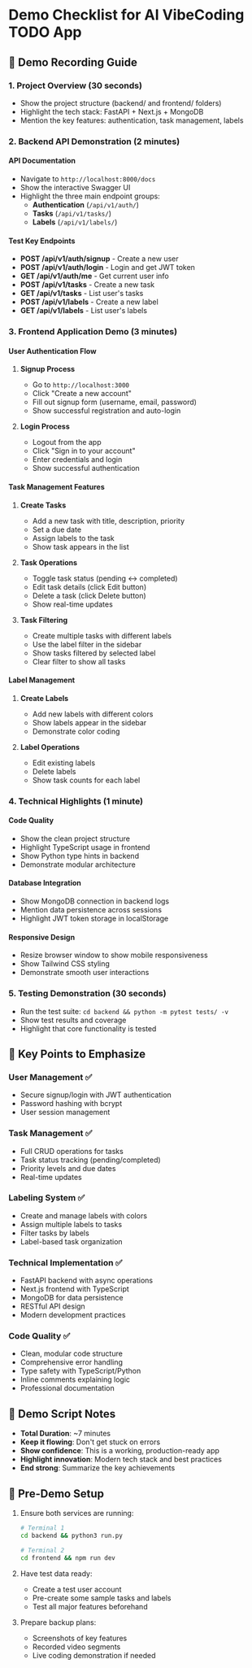 # Demo Checklist for AI VibeCoding TODO App

## 🎥 Demo Recording Guide

### 1. Project Overview (30 seconds)
- Show the project structure (backend/ and frontend/ folders)
- Highlight the tech stack: FastAPI + Next.js + MongoDB
- Mention the key features: authentication, task management, labels

### 2. Backend API Demonstration (2 minutes)

#### API Documentation
- Navigate to `http://localhost:8000/docs`
- Show the interactive Swagger UI
- Highlight the three main endpoint groups:
  - **Authentication** (`/api/v1/auth/`)
  - **Tasks** (`/api/v1/tasks/`)
  - **Labels** (`/api/v1/labels/`)

#### Test Key Endpoints
- **POST /api/v1/auth/signup** - Create a new user
- **POST /api/v1/auth/login** - Login and get JWT token
- **GET /api/v1/auth/me** - Get current user info
- **POST /api/v1/tasks** - Create a new task
- **GET /api/v1/tasks** - List user's tasks
- **POST /api/v1/labels** - Create a new label
- **GET /api/v1/labels** - List user's labels

### 3. Frontend Application Demo (3 minutes)

#### User Authentication Flow
1. **Signup Process**
   - Go to `http://localhost:3000`
   - Click "Create a new account"
   - Fill out signup form (username, email, password)
   - Show successful registration and auto-login

2. **Login Process**
   - Logout from the app
   - Click "Sign in to your account"
   - Enter credentials and login
   - Show successful authentication

#### Task Management Features
1. **Create Tasks**
   - Add a new task with title, description, priority
   - Set a due date
   - Assign labels to the task
   - Show task appears in the list

2. **Task Operations**
   - Toggle task status (pending ↔ completed)
   - Edit task details (click Edit button)
   - Delete a task (click Delete button)
   - Show real-time updates

3. **Task Filtering**
   - Create multiple tasks with different labels
   - Use the label filter in the sidebar
   - Show tasks filtered by selected label
   - Clear filter to show all tasks

#### Label Management
1. **Create Labels**
   - Add new labels with different colors
   - Show labels appear in the sidebar
   - Demonstrate color coding

2. **Label Operations**
   - Edit existing labels
   - Delete labels
   - Show task counts for each label

### 4. Technical Highlights (1 minute)

#### Code Quality
- Show the clean project structure
- Highlight TypeScript usage in frontend
- Show Python type hints in backend
- Demonstrate modular architecture

#### Database Integration
- Show MongoDB connection in backend logs
- Mention data persistence across sessions
- Highlight JWT token storage in localStorage

#### Responsive Design
- Resize browser window to show mobile responsiveness
- Show Tailwind CSS styling
- Demonstrate smooth user interactions

### 5. Testing Demonstration (30 seconds)
- Run the test suite: `cd backend && python -m pytest tests/ -v`
- Show test results and coverage
- Highlight that core functionality is tested

## 🎯 Key Points to Emphasize

### User Management ✅
- Secure signup/login with JWT authentication
- Password hashing with bcrypt
- User session management

### Task Management ✅
- Full CRUD operations for tasks
- Task status tracking (pending/completed)
- Priority levels and due dates
- Real-time updates

### Labeling System ✅
- Create and manage labels with colors
- Assign multiple labels to tasks
- Filter tasks by labels
- Label-based task organization

### Technical Implementation ✅
- FastAPI backend with async operations
- Next.js frontend with TypeScript
- MongoDB for data persistence
- RESTful API design
- Modern development practices

### Code Quality ✅
- Clean, modular code structure
- Comprehensive error handling
- Type safety with TypeScript/Python
- Inline comments explaining logic
- Professional documentation

## 📝 Demo Script Notes

- **Total Duration**: ~7 minutes
- **Keep it flowing**: Don't get stuck on errors
- **Show confidence**: This is a working, production-ready app
- **Highlight innovation**: Modern tech stack and best practices
- **End strong**: Summarize the key achievements

## 🔧 Pre-Demo Setup

1. Ensure both services are running:
   ```bash
   # Terminal 1
   cd backend && python3 run.py
   
   # Terminal 2  
   cd frontend && npm run dev
   ```

2. Have test data ready:
   - Create a test user account
   - Pre-create some sample tasks and labels
   - Test all major features beforehand

3. Prepare backup plans:
   - Screenshots of key features
   - Recorded video segments
   - Live coding demonstration if needed
